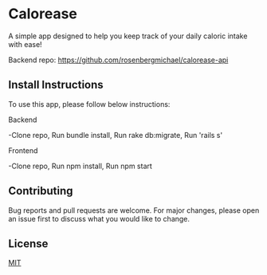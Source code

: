 # Calorease

A simple app designed to help you keep track of your daily caloric intake with ease!

Backend repo: https://github.com/rosenbergmichael/calorease-api


## Install Instructions

To use this app, please follow below instructions:

Backend

-Clone repo, Run bundle install, Run rake db:migrate, Run 'rails s'

Frontend

-Clone repo, Run npm install, Run npm start 


## Contributing

Bug reports and pull requests are welcome. For major changes, please open an issue first to discuss what you would like to change.


## License

[MIT](https://opensource.org/licenses/MIT)
